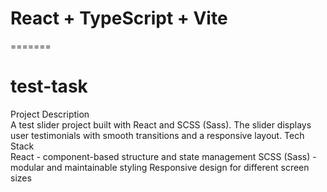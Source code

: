 # React + TypeScript + Vite
=======
# test-task
Project Description  
A test slider project built with React and SCSS (Sass). The slider displays user testimonials with smooth transitions and a responsive layout.
Tech Stack  
React - component-based structure and state management  SCSS (Sass) - modular and maintainable styling  Responsive design for different screen sizes

